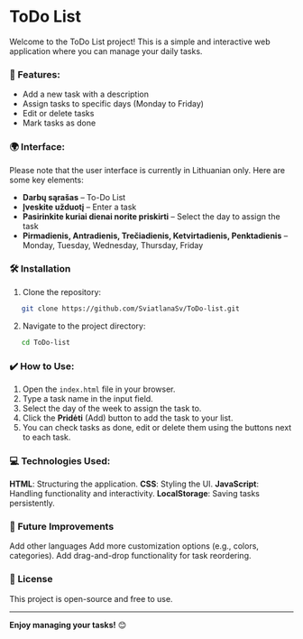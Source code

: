# ToDo List

Welcome to the ToDo List project! This is a simple and interactive web application where you can manage your daily tasks. 

### 📌 Features:
- Add a new task with a description
- Assign tasks to specific days (Monday to Friday)
- Edit or delete tasks
- Mark tasks as done

### 🌍 Interface:
Please note that the user interface is currently in Lithuanian only. Here are some key elements:

- **Darbų sąrašas** – To-Do List
- **Įveskite užduotį** – Enter a task
- **Pasirinkite kuriai dienai norite priskirti** – Select the day to assign the task
- **Pirmadienis, Antradienis, Trečiadienis, Ketvirtadienis, Penktadienis** – Monday, Tuesday, Wednesday, Thursday, Friday

### 🛠️ Installation
1. Clone the repository:
```bash
   git clone https://github.com/SviatlanaSv/ToDo-list.git
  ```
2. Navigate to the project directory:
```bash
   cd ToDo-list
  ```

### ✔️ How to Use:
1. Open the `index.html` file in your browser.
2. Type a task name in the input field.
3. Select the day of the week to assign the task to.
4. Click the **Pridėti** (Add) button to add the task to your list.
5. You can check tasks as done, edit or delete them using the buttons next to each task.

### 💻 Technologies Used:
**HTML**: Structuring the application.
**CSS**: Styling the UI.
**JavaScript**: Handling functionality and interactivity.
**LocalStorage**: Saving tasks persistently.

### 🚀 Future Improvements
Add other languages
Add more customization options (e.g., colors, categories).
Add drag-and-drop functionality for task reordering.

### 📝 License
This project is open-source and free to use.

---

**Enjoy managing your tasks!** 😊
